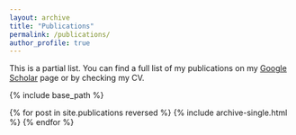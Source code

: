 ```yaml
---
layout: archive
title: "Publications"
permalink: /publications/
author_profile: true
---
```



This is a partial list. You can find a full list of my publications on my [Google Scholar](https://scholar.google.com/citations?user=eI8QA3wAAAAJ&hl=en) page or by checking my CV.


{% include base_path %}

{% for post in site.publications reversed %}
  {% include archive-single.html %}
{% endfor %}
